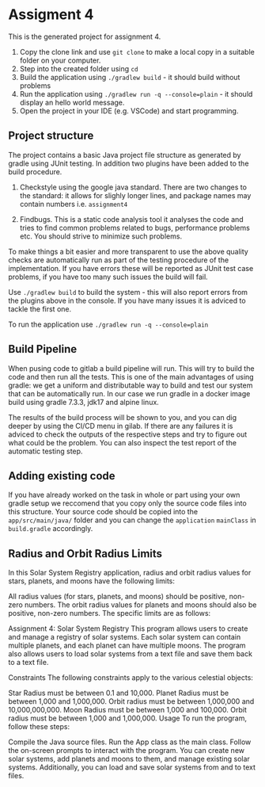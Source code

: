 # Assigment 4
This is the generated project for assignment 4.

1. Copy the clone link and use `git clone` to make a local copy in a suitable folder on your computer.
2. Step into the created folder using `cd`
3. Build the application using `./gradlew build` - it should build without problems
4. Run the application using `./gradlew run -q --console=plain` - it should display an hello world message.
5. Open the project in your IDE (e.g. VSCode) and start programming.


## Project structure
The project contains a basic Java project file structure as generated by gradle using JUnit testing. In addition two plugins have been added to the build procedure.

1. Checkstyle using the google java standard. There are two changes to the standard: it allows for slighly longer lines, and package names may contain numbers i.e. `assignment4`

2. Findbugs. This is a static code analysis tool it analyses the code and tries to find common problems related to bugs, performance problems etc. You should strive to minimize such problems.

To make things a bit easier and more transparent to use the above quality checks are automatically run as part of the testing procedure of the implementation. If you have errors these will be reported as JUnit test case problems, if you have too many such issues the build will fail.

Use `./gradlew build` to build the system - this will also report errors from the plugins above in the console. If you have many issues it is adviced to tackle the first one.

To run the application use `./gradlew run -q --console=plain`

## Build Pipeline
When pusing code to gitlab a build pipeline will run. This will try to build the code and then run all the tests. This is one of the main advantages of using gradle: we get a uniform and distributable way to build and test our system that can be automatically run. In our case we run gradle in a docker image build using gradle 7.3.3, jdk17 and alpine linux. 

The results of the build process will be shown to you, and you can dig deeper by using the CI/CD menu in gilab. If there are any failures it is adviced to check the outputs of the respective steps and try to figure out what could be the problem. You can also inspect the test report of the automatic testing step.

## Adding existing code
If you have already worked on the task in whole or part using your own gradle setup we reccomend that you copy only the source code files into this structure. Your source code should be copied into the `app/src/main/java/` folder and you can change the `application` `mainClass` in `build.gradle` accordingly.

## Radius and Orbit Radius Limits
In this Solar System Registry application, radius and orbit radius values for stars, planets, and moons have the following limits:

All radius values (for stars, planets, and moons) should be positive, non-zero numbers.
The orbit radius values for planets and moons should also be positive, non-zero numbers.
The specific limits are as follows:




Assignment 4: Solar System Registry
This program allows users to create and manage a registry of solar systems. Each solar system can contain multiple planets, and each planet can have multiple moons. The program also allows users to load solar systems from a text file and save them back to a text file.

Constraints
The following constraints apply to the various celestial objects:

Star
Radius must be between 0.1 and 10,000.
Planet
Radius must be between 1,000 and 1,000,000.
Orbit radius must be between 1,000,000 and 10,000,000,000.
Moon
Radius must be between 1,000 and 100,000.
Orbit radius must be between 1,000 and 1,000,000.
Usage
To run the program, follow these steps:

Compile the Java source files.
Run the App class as the main class.
Follow the on-screen prompts to interact with the program.
You can create new solar systems, add planets and moons to them, and manage existing solar systems. Additionally, you can load and save solar systems from and to text files.
